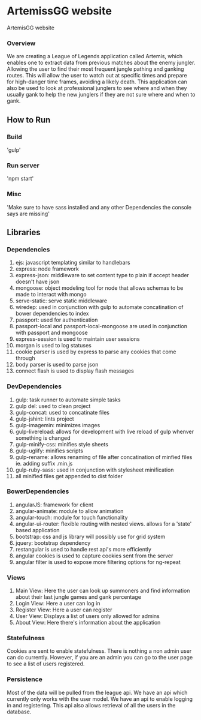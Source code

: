 # ArtemissGG website
ArtemisGG website

### Overview
We are creating a League of Legends application called Artemis, which enables one to extract data from previous matches about the enemy jungler. Allowing the user to find their most frequent jungle pathing and ganking routes. This will allow the user to watch out at specific times and prepare for high-danger time frames, avoiding a likely death. This application can also be used to look at professional junglers to see where and when they usually gank to help the new junglers if they are not sure where and when to gank.

## How to Run
### Build
'gulp'
### Run server
'npm start'
### Misc
'Make sure to have sass installed and any other Dependencies the console says are missing'

## Libraries
### Dependencies
1. ejs: javascript templating similar to handlebars
2. express: node framework
3. express-json: middleware to set content type to plain if accept header doesn't have json
4. mongoose: object modeling tool for node that allows schemas to be made to interact with mongo
5. serve-static: serve static middleware
6. wiredep: used in conjunction with gulp to automate concatination of bower dependencies to index
7. passport: used for authentication
8. passport-local and passport-local-mongoose are used in conjunction with passport and mongoose
9. express-session is used to maintain user sessions
10. morgan is used to log statuses
11. cookie parser is used by express to parse any cookies that come through
12. body parser is used to parse json
13. connect flash is used to display flash messages

### DevDependencies
1. gulp: task runner to automate simple tasks
2. gulp del: used to clean project
3. gulp-concat: used to concatinate files
4. gulp-jshint: lints project
5. gulp-imagemin: minimizes images
6. gulp-livereload: allows for development with live reload of gulp whenver something is changed
7. gulp-minify-css: minifies style sheets
8. gulp-uglify: minifies scripts
9. gulp-rename: allows renaming of file after concatination of minfied files ie. adding suffix .min.js
10. gulp-ruby-sass: used in conjunction with stylesheet minification
11. all minified files get appended to dist folder

### BowerDependencies
1. angularJS: framework for client
2. angular-animate: module to allow animation
3. angular-touch: module for touch functionality
4. angular-ui-router: flexible routing with nested views. allows for a 'state' based application
5. bootstrap: css and js library will possibly use for grid system
6. jquery: bootstrap dependency
7. restangular is used to handle rest api's more efficiently
8. angular cookies is used to capture cookies sent from the server
9. angular filter is used to expose more filtering options for ng-repeat

### Views
1. Main View: Here the user can look up summoners and find information about their last jungle games and gank percentage
2. Login View: Here a user can log in
3. Register View: Here a user can register
4. User View: Displays a list of users only allowed for admins
5. About View: Here there's information about the application

### Statefulness
Cookies are sent to enable statefulness. There is nothing a non admin user can do currently. However, if you are an admin you can go to the user page to see a list of users registered.

### Persistence
Most of the data will be pulled from the league api. We have an api which currently only works with the user model. We have an api to enable logging in and registering. This api also allows retrieval of all the users in the database.
